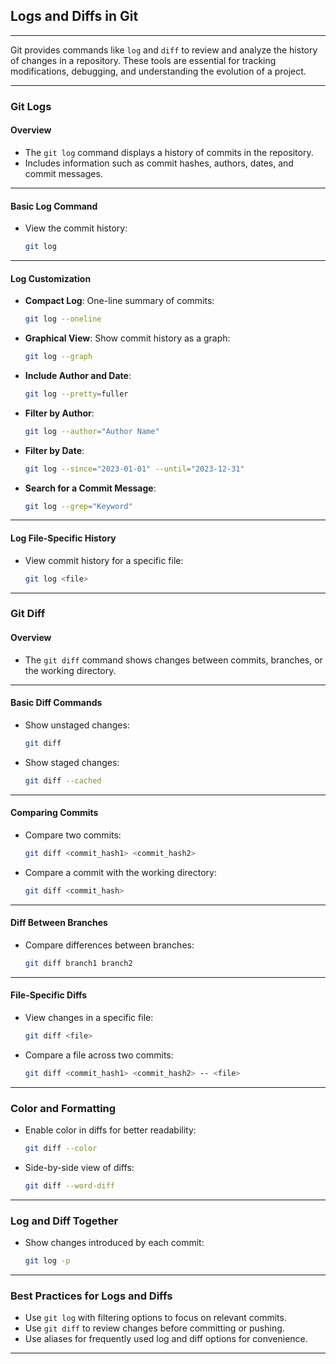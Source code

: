 ## **Logs and Diffs in Git**

---

Git provides commands like `log` and `diff` to review and analyze the history of changes in a repository. These tools are essential for tracking modifications, debugging, and understanding the evolution of a project.

---

### **Git Logs**
#### **Overview**
- The `git log` command displays a history of commits in the repository.
- Includes information such as commit hashes, authors, dates, and commit messages.

---

#### **Basic Log Command**
- View the commit history:
  ```bash
  git log
  ```

---

#### **Log Customization**
- **Compact Log**: One-line summary of commits:
  ```bash
  git log --oneline
  ```
- **Graphical View**: Show commit history as a graph:
  ```bash
  git log --graph
  ```
- **Include Author and Date**:
  ```bash
  git log --pretty=fuller
  ```
- **Filter by Author**:
  ```bash
  git log --author="Author Name"
  ```
- **Filter by Date**:
  ```bash
  git log --since="2023-01-01" --until="2023-12-31"
  ```
- **Search for a Commit Message**:
  ```bash
  git log --grep="Keyword"
  ```

---

#### **Log File-Specific History**
- View commit history for a specific file:
  ```bash
  git log <file>
  ```

---

### **Git Diff**
#### **Overview**
- The `git diff` command shows changes between commits, branches, or the working directory.

---

#### **Basic Diff Commands**
- Show unstaged changes:
  ```bash
  git diff
  ```
- Show staged changes:
  ```bash
  git diff --cached
  ```

---

#### **Comparing Commits**
- Compare two commits:
  ```bash
  git diff <commit_hash1> <commit_hash2>
  ```
- Compare a commit with the working directory:
  ```bash
  git diff <commit_hash>
  ```

---

#### **Diff Between Branches**
- Compare differences between branches:
  ```bash
  git diff branch1 branch2
  ```

---

#### **File-Specific Diffs**
- View changes in a specific file:
  ```bash
  git diff <file>
  ```
- Compare a file across two commits:
  ```bash
  git diff <commit_hash1> <commit_hash2> -- <file>
  ```

---

### **Color and Formatting**
- Enable color in diffs for better readability:
  ```bash
  git diff --color
  ```
- Side-by-side view of diffs:
  ```bash
  git diff --word-diff
  ```

---

### **Log and Diff Together**
- Show changes introduced by each commit:
  ```bash
  git log -p
  ```

---

### **Best Practices for Logs and Diffs**
- Use `git log` with filtering options to focus on relevant commits.
- Use `git diff` to review changes before committing or pushing.
- Use aliases for frequently used log and diff options for convenience.

---

